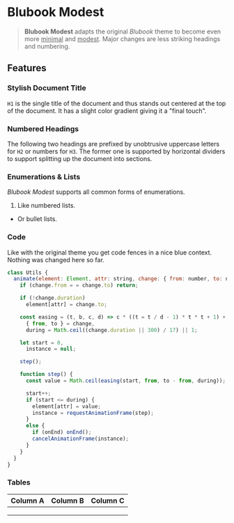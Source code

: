 # Blubook Modest

> **Blubook Modest** adapts the original *Blubook* theme to become even more <u>minimal</u> and <u>modest</u>. Major changes are less striking headings and numbering.

## Features

### Stylish Document Title

`H1` is the single title of the document and thus stands out centered at the top of the document. It has a slight color gradient giving it a "final touch".

### Numbered Headings

The following two headings are prefixed by unobtrusive uppercase letters for `H2` or numbers for `H3`. The former one is supported by horizontal dividers to support splitting up the document into sections.

### Enumerations & Lists

*Blubook Modest* supports all common forms of enumerations.

1. Like numbered lists.

* Or bullet lists.

### Code

Like with the original theme you get code fences in a nice blue context. Nothing was changed here so far.

```javascript
class Utils {
  animate(element: Element, attr: string, change: { from: number, to: number, duration?: number }, onEnd?: () => void) {
    if (change.from = = change.to) return;

    if (!change.duration)
      element[attr] = change.to;

    const easing = (t, b, c, d) => c * ((t = t / d - 1) * t * t + 1) + b,
      { from, to } = change,
      during = Math.ceil((change.duration || 300) / 17) || 1;

    let start = 0,
      instance = null;

    step();

    function step() {
      const value = Math.ceil(easing(start, from, to - from, during));

      start++;
      if (start <= during) {
        element[attr] = value;
        instance = requestAnimationFrame(step);
      }
      else {
        if (onEnd) onEnd();
        cancelAnimationFrame(instance);
      }
    }
  }
}
```

### Tables

| Column A | Column B | Column C |
| -------- | -------- | -------- |
|          |          |          |
|          |          |          |
|          |          |          |

